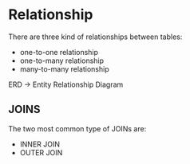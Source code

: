 # Relationship

There are three kind of relationships between tables:

- one-to-one relationship
- one-to-many relationship
- many-to-many relationship

ERD -> Entity Relationship Diagram

## JOINS

The two most common type of JOINs are:

- INNER JOIN
- OUTER JOIN
